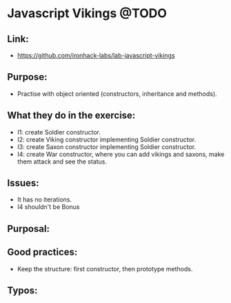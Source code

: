 # Javascript Vikings @TODO

## Link:
  - https://github.com/ironhack-labs/lab-javascript-vikings
## Purpose:
  - Practise with object oriented (constructors, inheritance and methods).
## What they do in the exercise:
  - I1: create Soldier constructor.
  - I2: create Viking constructor implementing Soldier constructor.
  - I3: create Saxon constructor implementing Soldier constructor.
  - I4: create War constructor, where you can add vikings and saxons, make them attack and see the status.
## Issues:
  - It has no iterations.
  - I4 shouldn't be Bonus
## Purposal:

## Good practices:
  - Keep the structure: first constructor, then prototype methods.
## Typos:
